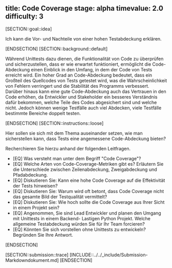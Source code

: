 title: Code Coverage
stage: alpha
timevalue: 2.0
difficulty: 3
---

[SECTION::goal::idea]

Ich kann die Vor- und Nachteile von einer hohen Testabdeckung erklären.

[ENDSECTION]
[SECTION::background::default]

Während Unittests dazu dienen, die Funktionalität von Code zu überprüfen und sicherzustellen, dass
er wie erwartet funktioniert, ermöglicht die Code-Abdeckung einen Einblick in den Umfang, in dem der
Code von Tests erreicht wird. Ein hoher Grad an Code-Abdeckung bedeutet, dass ein Großteil des
Quellcodes von Tests getestet wird, was die Wahrscheinlichkeit von Fehlern verringert und die
Stabilität des Programms verbessert. Darüber hinaus kann eine gute Code-Abdeckung auch das
Vertrauen in den Code erhöhen, da Entwickler und Stakeholder ein besseres Verständnis dafür
bekommen, welche Teile des Codes abgesichert sind und welche nicht. Jedoch können wenige Testfälle
auch viel Abdecken, viele Testfälle bestimmte Bereiche doppelt testen.

[ENDSECTION]
[SECTION::instructions::loose]

Hier sollen sie sich mit dem
Thema auseinander setzen, wie man sicherstellen kann, dass Tests eine angemessene Code-Abdeckung
bieten?

Recherchieren Sie hierzu anhand der folgenden Leitfragen.

- [EQ] Was versteht man unter dem Begriff "Code Coverage"?
- [EQ] Welche Arten von Code-Coverage-Metriken gibt es?
   Erläutern Sie die Unterschiede zwischen Zeilenabdeckung, Zweigabdeckung und Pfadabdeckung.
- [EQ] Diskutieren Sie: Kann eine hohe Code Coverage auf die Effektivität der Tests hinweisen?
- [EQ] Diskutieren Sie: Warum wird oft betont, dass Code Coverage nicht das gesamte Bild der
  Testqualität vermittelt?
- [EQ] Diskutieren Sie: Wie hoch sollte die Code Coverage aus Ihrer Sicht in einem Projekt sein?
- [EQ] Angenommen, Sie sind Lead Entwickler und planen den Umgang mit Unittests in einem Backend-
  Lastigen Python Projekt. Welche allgemeine Testabdeckung würden Sie für Ihr Team forcieren?
- [EQ] Könnten Sie sich vorstellen ohne Unittests zu entwickeln? Begründen Sie Ihre Antwort.

[ENDSECTION]

[SECTION::submission::trace]
[INCLUDE::../../_include/Submission-Markdowndokument.md]
[ENDSECTION]
